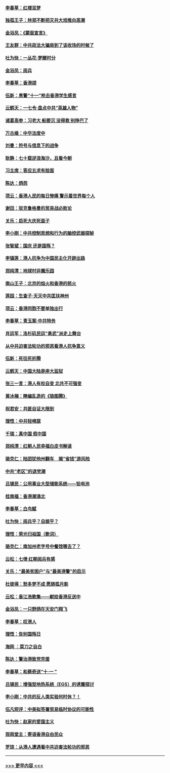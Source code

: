 #### [李春草：红楼沤梦](../pages/nsc993/n11569673.md?t=10050822) 
#### [独孤王子：林郑不断把灭共大戏推向高潮](../pages/nsc993/n11569381.md?t=10050822) 
#### [金浴凤：《蒙面宣言》](../pages/nsc993/n11569368.md?t=10050822) 
#### [王友群：中共政法大骗局到了该收场的时候了](../pages/nsc993/n11568940.md?t=10050822) 
#### [吐为快：一丛花‧梦醒时分](../pages/nsc993/n11567491.md?t=10050822) 
#### [金浴凤：阅兵](../pages/nsc993/n11567454.md?t=10050822) 
#### [李春草：香港颂](../pages/nsc993/n11567444.md?t=10050822) 
#### [伍新：黑警“十一”枪击香港学生感言](../pages/nsc993/n11567426.md?t=10050822) 
#### [云鹤天：一七令‧盘点中共“英雄人物”](../pages/nsc993/n11567091.md?t=10050822) 
#### [诸葛高参：习老大 船要沉 没得救 别挣巴了](../pages/nsc993/n11566976.md?t=10050822) 
#### [万古缘：中华法度中](../pages/nsc993/n11566726.md?t=10050822) 
#### [刘曼：符号与信息下的战争](../pages/nsc993/n11564655.md?t=10050822) 
#### [耿静：七十载逆浪淘沙，且看今朝](../pages/nsc993/n11564520.md?t=10050822) 
#### [习主席：答应五求有脸面](../pages/nsc993/n11563953.md?t=10050822) 
#### [陈达：鸽怨](../pages/nsc993/n11561879.md?t=10050822) 
#### [项云：香港人民的每日惨痛  警示着世界每个人](../pages/nsc993/n11559273.md?t=10050822) 
#### [谢田：驳克鲁格曼的贸易战必败论](../pages/nsc993/n11555840.md?t=10050822) 
#### [关乐：启死大庆死面子](../pages/nsc993/n11556823.md?t=10050822) 
#### [李小刚：中共控制思想和行为的脑控武器探秘](../pages/nsc993/n11556776.md?t=10050822) 
#### [张智斌：国庆  还是国殇？](../pages/nsc993/n11556617.md?t=10050822) 
#### [李镇莲：港人抗争为中国民主化开辟出路](../pages/nsc993/n11556570.md?t=10050822) 
#### [郑纯清：地球村非魔乐园](../pages/nsc993/n11555415.md?t=10050822) 
#### [南山王子：北京的焰火和香港的怒火](../pages/nsc993/n11555318.md?t=10050822) 
#### [莲园：生查子·天灭中共匡扶神州](../pages/nsc993/n11555302.md?t=10050822) 
#### [项云：香港同胞不要单独出行](../pages/nsc993/n11555276.md?t=10050822) 
#### [李春草：青玉案‧中共特务](../pages/nsc993/n11552356.md?t=10050822) 
#### [肖运军：洛杉矶民运“勇武”派走上舞台](../pages/nsc993/n11551595.md?t=10050822) 
#### [从中共迫害法轮功的邪恶看港人抗争意义](../pages/nsc993/n11540858.md?t=10050822) 
#### [伍新：死往死折腾](../pages/nsc993/n11550174.md?t=10050822) 
#### [云鹤天：中国大陆是座大监狱](../pages/nsc993/n11550155.md?t=10050822) 
#### [张三一言：港人有权自变 北共不可强变](../pages/nsc993/n11550132.md?t=10050822) 
#### [黄冰楠：瞎编乱造的《狼图腾》](../pages/nsc993/n11550082.md?t=10050822) 
#### [祝君安：共匪自证大限到](../pages/nsc993/n11550041.md?t=10050822) 
#### [理悟：中共轻嘚瑟](../pages/nsc993/n11547978.md?t=10050822) 
#### [千瑞：真中国 假中国](../pages/nsc993/n11547865.md?t=10050822) 
#### [郑纯清：红朝人民幸福白皮书解读](../pages/nsc993/n11547499.md?t=10050822) 
#### [骆克仁：陆团犹他州翻车　揭“省钱”游风险](../pages/nsc993/n11546977.md?t=10050822) 
#### [中共“老区”的退党潮](../pages/nsc993/n11545995.md?t=10050822) 
#### [吕锡民：公用事业大型储能系统——铅电池](../pages/nsc993/n11545701.md?t=10050822) 
#### [桂南福：香港潮涌北](../pages/nsc993/n11545682.md?t=10050822) 
#### [李春草：白鸟赋](../pages/nsc993/n11545663.md?t=10050822) 
#### [吐为快：阅兵乎？自娱乎？](../pages/nsc993/n11545625.md?t=10050822) 
#### [理悟：荣光归祖国（歌词）](../pages/nsc993/n11545616.md?t=10050822) 
#### [骆克仁：南加州老字号中餐馆哪去了？](../pages/nsc993/n11545120.md?t=10050822) 
#### [云松：七律 红朝阅兵有感](../pages/nsc993/n11542394.md?t=10050822) 
#### [关乐：“最美贫困户”与“最美港警”的启示](../pages/nsc993/n11542252.md?t=10050822) 
#### [杜彼得：愁多梦不成 愿随孤月影](../pages/nsc993/n11540296.md?t=10050822) 
#### [云松：香江浩歌集——献给香港反送中](../pages/nsc993/n11540149.md?t=10050822) 
#### [金浴凤：一只野鸽在天安门翔飞](../pages/nsc993/n11540280.md?t=10050822) 
#### [李春草：叹港人](../pages/nsc993/n11540119.md?t=10050822) 
#### [理悟：告别国殇日](../pages/nsc993/n11539610.md?t=10050822) 
#### [海网 ：菜刀之自白](../pages/nsc993/n11539597.md?t=10050822) 
#### [陈达：警治港致党完蛋](../pages/nsc993/n11538127.md?t=10050822) 
#### [李春草：和蔡奇送“十·一 ”](../pages/nsc993/n11537810.md?t=10050822) 
#### [吕锡民：增强型地热系统（EGS）的诱震探讨](../pages/nsc993/n11537765.md?t=10050822) 
#### [李小刚：中共的反人类实验何时休？！](../pages/nsc993/n11537669.md?t=10050822) 
#### [伍凡短评：中美拟签署贸易临时协议的可能性](../pages/nsc993/n11536773.md?t=10050822) 
#### [吐为快：赵家的爱国主义](../pages/nsc993/n11536750.md?t=10050822) 
#### [观雨堂主：寄语香港自由民众](../pages/nsc993/n11536735.md?t=10050822) 
#### [罗琼：从港人遭遇看中共迫害法轮功的邪恶](../pages/nsc993/n11507862.md?t=10050822) 

----
#### [ >>> 更早内容 <<< ](../indexes/nsc993-earlier.md)
